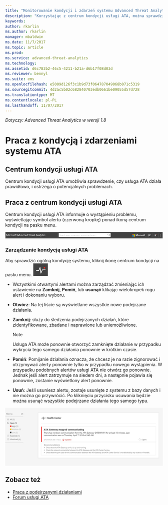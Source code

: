 ```yaml
---
title: "Monitorowanie kondycji i zdarzeń systemu Advanced Threat Analytics | Microsoft Docs"
description: "Korzystając z centrum kondycji usługi ATA, można sprawdzić, czy usługa ATA działa prawidłowo, otrzymywać alerty o potencjalnych problemach i wyświetlać zdarzenia systemowe w podglądzie zdarzeń."
keywords: 
author: rkarlin
ms.author: rkarlin
manager: mbaldwin
ms.date: 11/7/2017
ms.topic: article
ms.prod: 
ms.service: advanced-threat-analytics
ms.technology: 
ms.assetid: d6c783b2-46c5-4211-b21a-d6b17f08d03d
ms.reviewer: bennyl
ms.suite: ems
ms.openlocfilehash: e5009d126f3c1b9d73f064787049068b071c5319
ms.sourcegitcommit: 4d2ac5b02c682840703edb0661be09055d57d728
ms.translationtype: MT
ms.contentlocale: pl-PL
ms.lasthandoff: 11/07/2017
---
```

*Dotyczy: Advanced Threat Analytics w wersji 1.8*


# <a name="working-with-ata-system-health-and-events"></a>Praca z kondycją i zdarzeniami systemu ATA

## <a name="ata-health-center"></a>Centrum kondycji usługi ATA
Centrum kondycji usługi ATA umożliwia sprawdzenie, czy usługa ATA działa prawidłowo, i ostrzega o potencjalnych problemach.

## <a name="working-with-the-ata-health-center"></a>Praca z centrum kondycji usługi ATA
Centrum kondycji usługi ATA informuje o wystąpieniu problemu, wyświetlając symbol alertu (czerwoną kropkę) ponad ikoną centrum kondycji na pasku menu.

![Pasek narzędzi z centrum kondycji usługi ATA oznaczonym czerwoną kropką](media/ATA-Health-Center-Alert-red-dot.png)

### <a name="managing-ata-health"></a>Zarządzanie kondycją usługi ATA
Aby sprawdzić ogólną kondycję systemu, kliknij ikonę centrum kondycji na pasku menu. ![Ikona centrum kondycji usługi ATA](media/ATA-red-dot.png)

-   Wszystkimi otwartymi alertami można zarządzać zmieniając ich ustawienie na **Zamknij**, **Pomiń**, lub **usunąć** klikając wielokropek rogu alert i dokonaniu wyboru.

-   **Otwórz**: Na tej liście są wyświetlane wszystkie nowe podejrzane działania.

-   **Zamknij**: służy do śledzenia podejrzanych działań, które zidentyfikowane, zbadane i naprawione lub uniemożliwione.

    > [!NOTE]
    > Usługa ATA może ponownie otworzyć zamknięte działanie w przypadku wykrycia tego samego działania ponownie w krótkim czasie.

-   **Pomiń**: Pomijanie działania oznacza, że chcesz je na razie zignorować i otrzymywać alerty ponownie tylko w przypadku nowego wystąpienia. W przypadku podobnych alertów usługi ATA nie otwórz go ponownie. Jednak jeśli alert zatrzymuje na siedem dni, a następnie pojawia się ponownie, zostanie wyświetlony alert ponownie.

- **Usuń**: Jeśli usuniesz alertu, zostaje usunięte z systemu z bazy danych i nie można go przywrócić. Po kliknięciu przycisku usuwania będzie można usunąć wszystkie podejrzane działania tego samego typu.



![Obraz problemów w centrum kondycji usługi ATA](media/ATA-Health-Issue.JPG)






## <a name="see-also"></a>Zobacz też

- [Praca z podejrzanymi działaniami](working-with-suspicious-activities.md)
- [Forum usługi ATA](https://social.technet.microsoft.com/Forums/security/home?forum=mata)
